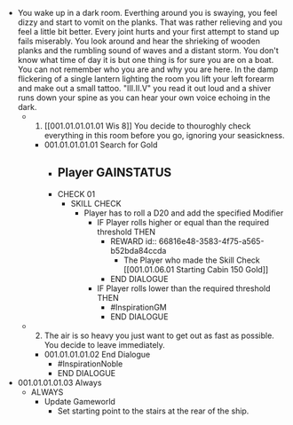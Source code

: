 - You wake up in a dark room. Everthing around you is swaying, you feel dizzy and start to vomit on the planks. That was rather relieving and you feel a little bit better. Every joint hurts and your first attempt to stand up fails miserably. You look around and hear the shrieking of wooden planks and the rumbling sound of waves and a distant storm. You don't know what time of day it is but one thing is for sure you are on a boat. You can not remember who you are and why you are here. In the damp flickering of a single lantern lighting the room you lift your left forearm and make out a small tattoo. "III.II.V" you read it out loud and a shiver runs down your spine as you can hear your own voice echoing in the dark.
	- 1. [[001.01.01.01.01 Wis 8]] You decide to thouroghly check everything in this room before you go, ignoring your seasickness.
		- 001.01.01.01.01 Search for Gold
			- Player GAINSTATUS
				-
			- CHECK 01
				- SKILL CHECK
					- Player has to roll a D20 and add the specified Modifier
						- IF Player rolls higher or equal than the required threshold THEN
							- REWARD
							  id:: 66816e48-3583-4f75-a565-b52bda84ccda
								- The Player who made the Skill Check [[001.01.06.01 Starting Cabin 150 Gold]]
							- END DIALOGUE
						- IF Player rolls lower than the required threshold THEN
							- #InspirationGM
							- END DIALOGUE
	- 2. The air is so heavy you just want to get out as fast as possible. You decide to leave immediately.
		- 001.01.01.01.02 End Dialogue
			- #InspirationNoble
			- END DIALOGUE
- 001.01.01.01.03 Always
	- ALWAYS
		- Update Gameworld
			- Set starting point to the stairs at the rear of the ship.